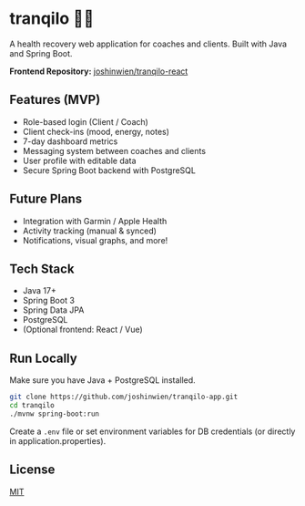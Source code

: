 # tranqilo 🧘‍♂️

A health recovery web application for coaches and clients. Built with Java and Spring Boot.

**Frontend Repository:** [joshinwien/tranqilo-react](https://github.com/joshinwien/tranqilo-react)

## Features (MVP)

- Role-based login (Client / Coach)
- Client check-ins (mood, energy, notes)
- 7-day dashboard metrics
- Messaging system between coaches and clients
- User profile with editable data
- Secure Spring Boot backend with PostgreSQL

## Future Plans

- Integration with Garmin / Apple Health
- Activity tracking (manual & synced)
- Notifications, visual graphs, and more!

## Tech Stack

- Java 17+
- Spring Boot 3
- Spring Data JPA
- PostgreSQL
- (Optional frontend: React / Vue)

## Run Locally

Make sure you have Java + PostgreSQL installed.

```bash
git clone https://github.com/joshinwien/tranqilo-app.git
cd tranqilo
./mvnw spring-boot:run
```

Create a `.env` file or set environment variables for DB credentials (or directly in application.properties).

## License

[MIT](LICENSE)
